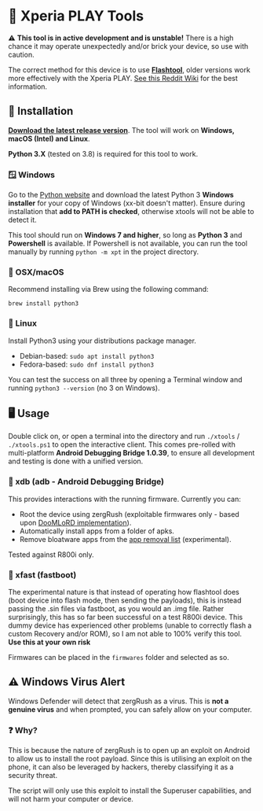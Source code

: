 # 📲 Xperia PLAY Tools
⚠️ **This tool is in active development and is unstable!** There is a high chance it may operate unexpectedly and/or brick your device, so use with caution.

The correct method for this device is to use **[Flashtool](https://github.com/Androxyde/Flashtool)**, older versions work more effectively with the Xperia PLAY.
[See this Reddit Wiki](https://www.reddit.com/r/xperiaplay/wiki/index#wiki_flashtool) for the best information.

## 💽 Installation
**[Download the latest release version](https://github.com/soup-bowl/XperiaPlay-Tools/releases/latest)**. The tool will work on **Windows, macOS (Intel) and Linux**.

**Python 3.X** (tested on 3.8) is required for this tool to work.

### 🪟 Windows
Go to the [Python website][pywin] and download the latest Python 3 **Windows installer** for your copy of Windows (xx-bit doesn't matter). Ensure during installation that **add to PATH is checked**, otherwise xtools will not be able to detect it.

This tool should run on **Windows 7 and higher**, so long as **Python 3** and **Powershell** is available. If Powershell is not available, you can run the tool manually by running `python -m xpt` in the project directory.

### 🍎 OSX/macOS
Recommend installing via Brew using the following command:

`brew install python3`

### 🐧 Linux
Install Python3 using your distributions package manager.

* Debian-based: `sudo apt install python3`
* Fedora-based: `sudo dnf install python3`

You can test the success on all three by opening a Terminal window and running `python3 --version` (no 3 on Windows). 

## 🖥 Usage
Double click on, or open a terminal into the directory and run `./xtools` / `./xtools.ps1` to open the interactive client. This comes pre-rolled with multi-platform **Android Debugging Bridge 1.0.39**, to ensure all development and testing is done with a unified version.

### 🤖 xdb (adb - Android Debugging Bridge)
This provides interactions with the running firmware. Currently you can:
* Root the device using zergRush (exploitable firmwares only - based upon [DooMLoRD implementation](https://forum.xda-developers.com/t/04-jan-rooting-unrooting-doomlords-easy-rooting-toolkit-v4-0-zergrush-exploit.1321582/)).
* Automatically install apps from a folder of apks.
* Remove bloatware apps from the [app removal list][applist] (experimental).

Tested against R800i only.

### 🐞 xfast (fastboot)
The experimental nature is that instead of operating how flashtool does (boot device into flash mode, then sending the payloads), this is instead passing the .sin files via fastboot, as you would an .img file. Rather surprisingly, this has so far been successful on a test R800i device. This dummy device has experienced other problems (unable to correctly flash a custom Recovery and/or ROM), so I am not able to 100% verify this tool. **Use this at your own risk**

Firmwares can be placed in the `firmwares` folder and selected as so.

## ⚠️ Windows Virus Alert
Windows Defender will detect that zergRush as a virus. This is **not a genuine virus** and when prompted, you can safely allow on your computer.

### ❓ Why?
This is because the nature of zergRush is to open up an exploit on Android to allow us to install the root payload. Since this is utilising an exploit on the phone, it can also be leveraged by hackers, thereby classifying it as a security threat.

The script will only use this exploit to install the Superuser capabilities, and will not harm your computer or device.

[pywin]: https://www.python.org/downloads/windows/
[applist]: https://revive.today/xpapk
[adb-win]: https://dl.google.com/android/repository/platform-tools_r26.0.1-windows.zip
[adb-mac]: https://dl.google.com/android/repository/platform-tools_r26.0.1-darwin.zip
[adb-lnx]: https://dl.google.com/android/repository/platform-tools_r26.0.1-linux.zip
